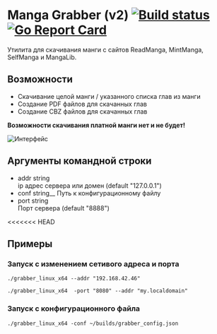 # Manga Grabber (v2) [![Build status](https://api.travis-ci.com/lirix360/ReadmangaGrabber.svg?branch=master)](https://travis-ci.com/github/lirix360/ReadmangaGrabber) [![Go Report Card](https://img.shields.io/badge/go%20report-A+-brightgreen.svg?style=flat)](https://goreportcard.com/report/github.com/lirix360/readmangagrabber)

Утилита для скачивания манги с сайтов ReadManga, MintManga, SelfManga и MangaLib.

## Возможности

* Скачивание целой манги / указанного списка глав из манги
* Создание PDF файлов для скачанных глав
* Создание CBZ файлов для скачанных глав

**Возможности скачивания платной манги нет и не будет!**

![Интерфейс](https://lirix360.github.io/ReadmangaGrabber/screenshot.png?raw=true)

## Аргументы командной строки

 * addr string  
        ip адрес сервера или домен (default "127.0.0.1")
 * conf string__
        Путь к конфигурационному файлу
 * port string  
        Порт сервера (default "8888")

<<<<<<< HEAD
        
## Примеры

### Запуск с изменением сетивого адреса и порта 

```
./grabber_linux_x64 --addr "192.168.42.46"
```


```
./grabber_linux_x64  -port "8080" --addr "my.localdomain"
```

### Запуск с конфигурационного файла

```
./grabber_linux_x64 -conf ~/builds/grabber_config.json
```
